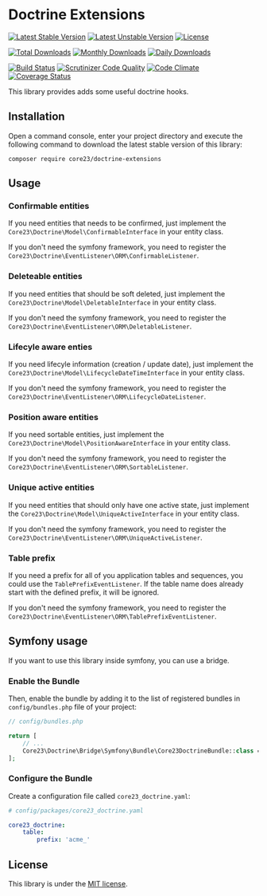 Doctrine Extensions
===================
[![Latest Stable Version](https://poser.pugx.org/core23/doctrine-extensions/v/stable)](https://packagist.org/packages/core23/doctrine-extensions)
[![Latest Unstable Version](https://poser.pugx.org/core23/doctrine-extensions/v/unstable)](https://packagist.org/packages/core23/doctrine-extensions)
[![License](https://poser.pugx.org/core23/doctrine-extensions/license)](LICENSE.md)

[![Total Downloads](https://poser.pugx.org/core23/doctrine-extensions/downloads)](https://packagist.org/packages/core23/doctrine-extensions)
[![Monthly Downloads](https://poser.pugx.org/core23/doctrine-extensions/d/monthly)](https://packagist.org/packages/core23/doctrine-extensions)
[![Daily Downloads](https://poser.pugx.org/core23/doctrine-extensions/d/daily)](https://packagist.org/packages/core23/doctrine-extensions)

[![Build Status](https://travis-ci.org/core23/doctrine-extensions.svg)](http://travis-ci.org/core23/doctrine-extensions)
[![Scrutinizer Code Quality](https://scrutinizer-ci.com/g/core23/doctrine-extensions/badges/quality-score.png)](https://scrutinizer-ci.com/g/core23/doctrine-extensions/)
[![Code Climate](https://codeclimate.com/github/core23/doctrine-extensions/badges/gpa.svg)](https://codeclimate.com/github/core23/doctrine-extensions)
[![Coverage Status](https://coveralls.io/repos/core23/doctrine-extensions/badge.svg)](https://coveralls.io/r/core23/doctrine-extensions)

This library provides adds some useful doctrine hooks.

## Installation

Open a command console, enter your project directory and execute the following command to download the latest stable version of this library:

```
composer require core23/doctrine-extensions
```

## Usage

### Confirmable entities

If you need entities that needs to be confirmed, just implement the `Core23\Doctrine\Model\ConfirmableInterface`
in your entity class.

If you don't need the symfony framework, you need to register the `Core23\Doctrine\EventListener\ORM\ConfirmableListener`.

### Deleteable entities

If you need entities that should be soft deleted, just implement the `Core23\Doctrine\Model\DeletableInterface`
in your entity class.

If you don't need the symfony framework, you need to register the `Core23\Doctrine\EventListener\ORM\DeletableListener`.

### Lifecyle aware enties

If you need lifecyle information (creation / update date), just implement the `Core23\Doctrine\Model\LifecycleDateTimeInterface`
in your entity class.

If you don't need the symfony framework, you need to register the `Core23\Doctrine\EventListener\ORM\LifecycleDateListener`.

### Position aware entities

If you need sortable entities, just implement the `Core23\Doctrine\Model\PositionAwareInterface`
in your entity class.

If you don't need the symfony framework, you need to register the `Core23\Doctrine\EventListener\ORM\SortableListener`.

### Unique active entities

If you need entities that should only have one active state, just implement the `Core23\Doctrine\Model\UniqueActiveInterface`
in your entity class.

If you don't need the symfony framework, you need to register the `Core23\Doctrine\EventListener\ORM\UniqueActiveListener`.

### Table prefix

If you need a prefix for all of you application tables and sequences, you could use the  `TablePrefixEventListener`. 
If the table name does already start with the defined prefix, it will be ignored.

If you don't need the symfony framework, you need to register the `Core23\Doctrine\EventListener\ORM\TablePrefixEventListener`.

## Symfony usage

If you want to use this library inside symfony, you can use a bridge.

### Enable the Bundle

Then, enable the bundle by adding it to the list of registered bundles in `config/bundles.php` file of your project:

```php
// config/bundles.php

return [
    // ...
    Core23\Doctrine\Bridge\Symfony\Bundle\Core23DoctrineBundle::class => ['all' => true],
];
```


### Configure the Bundle

Create a configuration file called `core23_doctrine.yaml`:

```yaml
# config/packages/core23_doctrine.yaml

core23_doctrine:
    table:
        prefix: 'acme_'
```


## License

This library is under the [MIT license](LICENSE.md).
